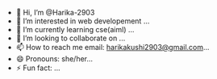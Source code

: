 - 👋 Hi, I’m @Harika-2903
- 👀 I’m interested in web developement ...
- 🌱 I’m currently learning cse(aiml) ...
- 💞️ I’m looking to collaborate on ...
- 📫 How to reach me email: harikakushi2903@gmail.com...
- 😄 Pronouns: she/her...
- ⚡ Fun fact: ...

<!---
Harika-2903/Harika-2903 is a ✨ special ✨ repository because its `README.md` (this file) appears on your GitHub profile.
You can click the Preview link to take a look at your changes.
--->
